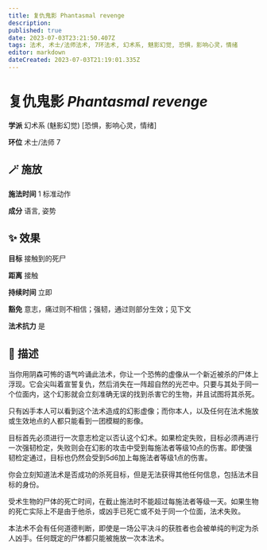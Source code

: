 ```yaml
---
title: 复仇鬼影 Phantasmal revenge
description: 
published: true
date: 2023-07-03T23:21:50.407Z
tags: 法术, 术士/法师法术, 7环法术, 幻术系, 魅影幻觉, 恐惧，影响心灵，情绪
editor: markdown
dateCreated: 2023-07-03T21:19:01.335Z
---
```


# **复仇鬼影** *Phantasmal revenge*

**学派** 幻术系 (魅影幻觉) \[恐惧，影响心灵，情绪\] 

**环位** 术士/法师 7

## 🪄 施放

**施法时间** 1 标准动作

**成分** 语言, 姿势

## ✨ 效果 

**目标** 接触到的死尸 

**距离** 接触  

**持续时间** 立即 

**豁免** 意志，痛过则不相信；强韧，通过则部分生效；见下文

**法术抗力** 是

## 📖 描述

当你用阴森可怖的语气吟诵此法术，你让一个恐怖的虚像从一个新近被杀的尸体上浮现。它会尖叫着宣誓复仇，然后消失在一阵超自然的光芒中。只要与其处于同一个位面内，这个幻影就会立刻准确无误的找到杀害它的生物，并且试图将其杀死。

只有凶手本人可以看到这个法术造成的幻影虚像；而你本人，以及任何在法术施放或生效地点的人都只能看到一团模糊的影像。

目标首先必须进行一次意志检定以否认这个幻术。如果检定失败，目标必须再进行一次强韧检定，失败则会在幻影的攻击中受到每施法者等级10点的伤害。即使强韧检定通过，目标也仍然会受到5d6加上每施法者等级1点的伤害。

你会立刻知道法术是否成功的杀死目标，但是无法获得其他任何信息，包括法术目标的身份。

受术生物的尸体的死亡时间，在截止施法时不能超过每施法者等级一天。如果生物的死亡实际上不是由于他杀，或凶手已死亡或不处于同一个位面，法术失败。

本法术不会有任何道德判断，即使是一场公平决斗的获胜者也会被单纯的判定为杀人凶手。任何既定的尸体都只能被施放一次本法术。
    